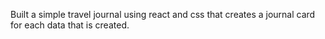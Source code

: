 Built a simple travel journal using react and css that creates a journal card for each data that is created.

